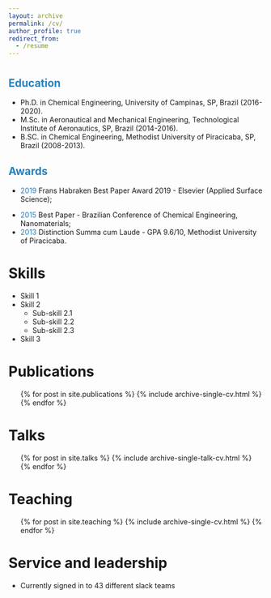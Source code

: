 ```yaml
---
layout: archive
permalink: /cv/
author_profile: true
redirect_from:
  - /resume
---
```


<p style="margin-bottom:1cm;"></p>


<p style="margin-bottom:1cm;"></p>
<h2>
<font color="#2980b9">Education</font>
</h2>

* Ph.D. in Chemical Engineering, University of Campinas, SP, Brazil (2016-2020).
* M.Sc. in Aeronautical and Mechanical Engineering, Technological Institute of 
Aeronautics, SP, Brazil (2014-2016).
* B.SC. in Chemical Engineering, Methodist University of Piracicaba, SP, Brazil (2008-2013). 

<h2>
<font color="#2980b9">Awards</font>
</h2>

* <p><font color="#2980b9">2019</font> Frans Habraken Best Paper Award 2019 - Elsevier (Applied Surface Science);</p>
* <font color="#2980b9">2015</font> Best Paper - Brazilian Conference of Chemical Engineering, Nanomaterials;
* <font color="#2980b9">2013</font> Distinction Summa cum Laude - GPA 9.6/10, Methodist University of Piracicaba.

  
Skills
======
* Skill 1
* Skill 2
  * Sub-skill 2.1
  * Sub-skill 2.2
  * Sub-skill 2.3
* Skill 3

Publications
======
  <ul>{% for post in site.publications %}
    {% include archive-single-cv.html %}
  {% endfor %}</ul>
  
Talks
======
  <ul>{% for post in site.talks %}
    {% include archive-single-talk-cv.html %}
  {% endfor %}</ul>
  
Teaching
======
  <ul>{% for post in site.teaching %}
    {% include archive-single-cv.html %}
  {% endfor %}</ul>
  
Service and leadership
======
* Currently signed in to 43 different slack teams
